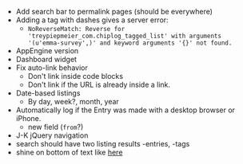 - Add search bar to permalink pages (should be everywhere)
- Adding a tag with dashes gives a server error:
	- `NoReverseMatch: Reverse for 'treypiepmeier_com.chiplog_tagged_list' with arguments '(u'emma-survey',)' and keyword arguments '{}' not found.`
- AppEngine version
- Dashboard widget
- Fix auto-link behavior
	- Don't link inside code blocks
	- Don't link if the URL is already inside a link.
- Date-based listings
	- By day, week?, month, year
- Automatically log if the Entry was made with a desktop browser or iPhone.
	- new field (`from`?)
- J-K jQuery navigation
- search should have two listing results -entries, -tags
- shine on bottom of text like [here](http://www.realmacsoftware.com/littlesnapper/)
